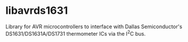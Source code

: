 # libavrds1631 #

Library for AVR microcontrollers to interface with Dallas Semiconductor's DS1631/DS1631A/DS1731 thermometer ICs via the I<sup>2</sup>C bus.
